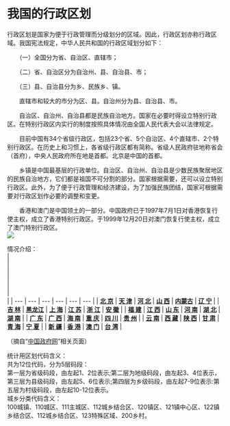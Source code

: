 # 我国的行政区划  

行政区划是国家为便于行政管理而分级划分的区域。因此，行政区划亦称行政区域。我国宪法规定，中华人民共和国的行政区域划分如下：

　　（一）全国分为省、自治区、直辖市；

　　（二）省、自治区分为自治州、县、自治县、市；

　　（三）县、自治县分为乡、民族乡、镇。

　　直辖市和较大的市分为区、县。自治州分为县、自治县、市。

　　自治区、自治州、自治县都是民族自治地方。国家在必要时得设立特别行政区。在特别行政区内实行的制度按照具体情况由全国人民代表大会以法律规定。

　　目前中国有34个省级行政区，包括23个省、5个自治区、4个直辖市、2个特别行政区。在历史上和习惯上，各省级行政区都有简称。省级人民政府驻地称省会（首府），中央人民政府所在地是首都。北京是中国的首都。

　　乡镇是中国最基层的行政单位。自治区、自治州、自治县是少数民族聚居地区的民族自治地方，它们都是祖国不可分割的部分。国家根据需要，还可以设立特别行政区。此外，为了便于行政管理和经济建设，为了加强民族团结，国家可根据需要对行政区划作必要的调整和变更。

　　香港和澳门是中国领土的一部分。中国政府已于1997年7月1日对香港恢复行使主权，成立了香港特别行政区。于1999年12月20日对澳门恢复行使主权，成立了澳门特别行政区。  
![](https://raw.gitmirror.com/szqq0512/Pic/main/img/202201212025815.jpg)  

情况介绍：  
| <br> | <br> | <br> | <br> | <br> | <br> |
| --- | --- | --- | --- | --- | --- |
| **<a href="http://www.gov.cn/guoqing/2019-02/13/content_5365370.htm" target="_blank">北 京</a>** | **<a href="http://www.gov.cn/guoqing/2019-02/13/content_5365357.htm" target="_blank">天 津</a>** | **<a href="http://www.gov.cn/guoqing/2019-02/13/content_5365342.htm" target="_blank">河 北</a>** | **<a href="http://www.gov.cn/guoqing/2019-02/13/content_5365326.htm" target="_blank">山 西</a>** | **<a href="http://www.gov.cn/guoqing/2019-02/13/content_5365322.htm" target="_blank">内蒙古</a>** | **<a href="http://www.gov.cn/guoqing/2019-02/13/content_5365319.htm" target="_blank">辽 宁</a>** |
| **<a href="http://www.gov.cn/guoqing/2019-02/13/content_5365314.htm" target="_blank">吉 林</a>** | **<a href="http://www.gov.cn/guoqing/2019-02/13/content_5365311.htm" target="_blank">黑龙江</a>** | **<a href="http://www.gov.cn/guoqing/2019-02/13/content_5365290.htm" target="_blank">上 海</a>** | **<a href="http://www.gov.cn/guoqing/2019-02/13/content_5365286.htm" target="_blank">江 苏</a>** | **<a href="http://www.gov.cn/guoqing/2019-02/13/content_5365255.htm" target="_blank">浙 江</a>** | **<a href="http://www.gov.cn/guoqing/2019-02/13/content_5365243.htm" target="_blank">安 徽</a>** |
| **<a href="http://www.gov.cn/guoqing/2019-01/31/content_5362798.htm" target="_blank">福 建</a>** | **<a href="http://www.gov.cn/guoqing/2019-01/31/content_5362793.htm" target="_blank">江 西</a>** | **<a href="http://www.gov.cn/guoqing/2019-01/30/content_5362414.htm" target="_blank">山 东</a>** | **<a href="http://www.gov.cn/guoqing/2019-01/30/content_5362378.htm" target="_blank">河 南</a>** | **<a href="http://www.gov.cn/guoqing/2019-01/28/content_5361765.htm" target="_blank">湖 北</a>** | **<a href="http://www.gov.cn/guoqing/2019-01/28/content_5361715.htm" target="_blank">湖 南</a>** |
| **<a href="http://www.gov.cn/guoqing/2019-01/28/content_5361692.htm" target="_blank">广 东</a>** | **<a href="http://www.gov.cn/guoqing/2019-01/28/content_5361677.htm" target="_blank">广 西</a>** | **<a href="http://www.gov.cn/guoqing/2019-01/17/content_5358572.htm" target="_blank">海 南</a>** | **<a href="http://www.gov.cn/guoqing/2019-01/17/content_5358561.htm" target="_blank">重 庆</a>** | **<a href="http://www.gov.cn/guoqing/2019-01/17/content_5358556.htm" target="_blank">四 川</a>** | **<a href="http://www.gov.cn/guoqing/2019-01/17/content_5358538.htm" target="_blank">贵 州</a>** |
| **<a href="http://www.gov.cn/guoqing/2019-01/17/content_5358516.htm" target="_blank">云 南</a>** | **<a href="http://www.gov.cn/guoqing/2019-01/17/content_5358509.htm" target="_blank">西 藏</a>** | **<a href="http://www.gov.cn/guoqing/2019-01/16/content_5358355.htm" target="_blank">陕 西</a>** | **<a href="http://www.gov.cn/guoqing/2019-01/16/content_5358344.htm" target="_blank">甘 肃</a>** | **<a href="http://www.gov.cn/guoqing/2019-01/16/content_5358326.htm" target="_blank">青 海</a>** | **<a href="http://www.gov.cn/guoqing/2019-01/16/content_5358320.htm" target="_blank">宁 夏</a>** |
| **<a href="http://www.gov.cn/guoqing/2019-01/16/content_5358293.htm" target="_blank">新 疆</a>** | **<a href="https://www.gov.hk/tc/residents/" target="_blank">香 港</a>** | **<a href="https://www.gov.mo/zh-hant/" target="_blank">澳 门</a>** | **<a href="http://www.gov.cn/guoqing/2020-07/28/content_5530577.htm" target="_blank">台 湾</a>** |  
  
（摘自“<a href="http://www.gov.cn" target="_blank">中国政府网</a>”相关页面）    
  
统计用区划代码含义：   
共为12位代码，分为5层码段：  
第一层为省级码段，由左起1、2位表示;第二层为地级码段，由左起3、4位表示，第三层为县级码段，由左起5、6位表示;第四层为乡级码段，由左起7-9位表示:第五层为村级码段，由左起10-12位表示。  
城乡分类代码含义：  
100城镇、110城区、111主城区、112城乡结合区、120镇区、121镇中心区、122镇乡结合区、112城乡结合区、123特殊区域、200乡村。  